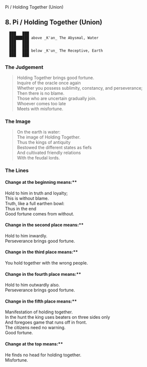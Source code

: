 Pi / Holding Together (Union)
## 8. Pi / Holding Together (Union)
      ███   ███
      █████████ above _K'an_ The Abysmal, Water  
      ███   ███
      ███   ███
      ███   ███ below _K'un_ The Receptive, Earth  
      ███   ███
### The Judgement
> Holding Together brings good fortune.  
 Inquire of the oracle once again  
 Whether you possess sublimity, constancy, and perseverance;  
 Then there is no blame.  
 Those who are uncertain gradually join.  
 Whoever comes too late  
 Meets with misfortune.
### The Image
> On the earth is water:  
 The image of Holding Together.  
 Thus the kings of antiquity  
 Bestowed the different states as fiefs  
 And cultivated friendly relations  
 With the feudal lords.
### The Lines

#### Change at the beginning means:**  
 Hold to him in truth and loyalty;  
 This is without blame.  
 Truth, like a full earthen bowl:  
 Thus in the end  
 Good fortune comes from without.
#### Change in the second place means:**  
 Hold to him inwardly.  
 Perseverance brings good fortune.
#### Change in the third place means:**  
 You hold together with the wrong people.
#### Change in the fourth place means:**  
 Hold to him outwardly also.  
 Perseverance brings good fortune.
#### Change in the fifth place means:**  
 Manifestation of holding together.  
 In the hunt the king uses beaters on three sides only  
 And foregoes game that runs off in front.  
 The citizens need no warning.  
 Good fortune.
#### Change at the top means:**  
 He finds no head for holding together.  
 Misfortune.



